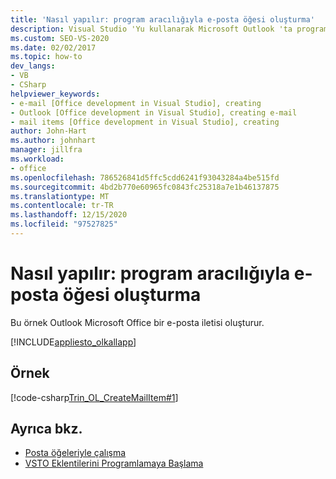 ```yaml
---
title: 'Nasıl yapılır: program aracılığıyla e-posta öğesi oluşturma'
description: Visual Studio 'Yu kullanarak Microsoft Outlook 'ta program aracılığıyla bir e-posta iletisi oluşturma hakkında bilgi edinin.
ms.custom: SEO-VS-2020
ms.date: 02/02/2017
ms.topic: how-to
dev_langs:
- VB
- CSharp
helpviewer_keywords:
- e-mail [Office development in Visual Studio], creating
- Outlook [Office development in Visual Studio], creating e-mail
- mail items [Office development in Visual Studio], creating
author: John-Hart
ms.author: johnhart
manager: jillfra
ms.workload:
- office
ms.openlocfilehash: 786526841d5ffc5cdd6241f93043284a4be515fd
ms.sourcegitcommit: 4bd2b770e60965fc0843fc25318a7e1b46137875
ms.translationtype: MT
ms.contentlocale: tr-TR
ms.lasthandoff: 12/15/2020
ms.locfileid: "97527825"
---
```

# <a name="how-to-programmatically-create-an-email-item"></a>Nasıl yapılır: program aracılığıyla e-posta öğesi oluşturma
  Bu örnek Outlook Microsoft Office bir e-posta iletisi oluşturur.

 [!INCLUDE[appliesto_olkallapp](../vsto/includes/appliesto-olkallapp-md.md)]

## <a name="example"></a>Örnek
 [!code-csharp[Trin_OL_CreateMailItem#1](../vsto/codesnippet/CSharp/Trin_OL_CreateMailItem/thisaddin.cs#1)]

## <a name="see-also"></a>Ayrıca bkz.
- [Posta öğeleriyle çalışma](../vsto/working-with-mail-items.md)
- [VSTO Eklentilerini Programlamaya Başlama](../vsto/getting-started-programming-vsto-add-ins.md)
